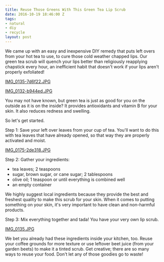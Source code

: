 ```yaml
---
title: Reuse Those Greens With This Green Tea Lip Scrub
date: 2016-10-19 18:46:00 Z
tags:
- natural
- diy
- recycle
layout: post
---
```


We came up with an easy and inexpensive DIY remedy that puts left overs from your hot tea to use, to cure those cold weather chapped lips. Our green tea scrub will quench your lips better than religiously reapplying chapstick every hour, an inefficient habit that doesn't work if your lips aren't properly exfoliated!

[IMG_0135-7d6f22.JPG](/uploads/IMG_0135-7d6f22.JPG)

[IMG_0132-b944ed.JPG](/uploads/IMG_0132-b944ed.JPG)

You may not have known, but green tea is just as good for you on the outside as it is on the inside? It provides antioxidants and vitamin B for your skin. It also reduces redness and swelling. 

So let's get started. 

Step 1: Save your left over leaves from your cup of tea. You'll want to do this with tea leaves that have already opened, so that way they are properly activated and moist.

[IMG_0175-2de318.JPG](/uploads/IMG_0175-2de318.JPG)

Step 2: Gather your ingredients:
- tea leaves; 2 teaspoons
- sugar, brown sugar, or cane sugar; 2 tablespoons
- olive oil; 1 teaspoon or until everything is combined well
- an empty container

We highly suggest local ingredients because they provide the best and freshest quality to make this scrub for your skin. When it comes to putting something on your skin, it's very important to have clean and non-harmful products.

Step 3: Mix everything together and tada! You have your very own lip scrub. 

[IMG_0135.JPG](/uploads/IMG_0135.JPG)

We bet you already had these ingredients inside your kitchen, too. Reuse your coffee grounds for more texture or use leftover beet juice (from your garden beets) to make it a tinted scrub. Get creative; there are so many ways to reuse your food. Don't let any of those goodies go to waste!